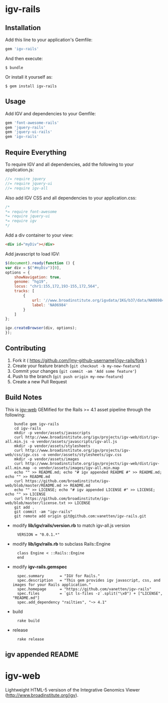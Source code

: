 # igv-rails

## Installation

Add this line to your application's Gemfile:

```ruby
gem 'igv-rails'
```

And then execute:

    $ bundle

Or install it yourself as:

    $ gem install igv-rails

## Usage

Add IGV and dependencies to your Gemfile:

```ruby
gem 'font-awesome-rails'
gem 'jquery-rails'
gem 'jquery-ui-rails'
gem 'igv-rails'
```

## Require Everything

To require IGV and all dependencies, add the following to your application.js:

```javascript
//= require jquery
//= require jquery-ui
//= require igv-all
```

Also add IGV CSS and all dependencies to your application.css:

```css
/*
*= require font-awesome
*= require jquery-ui
*= require igv
*/
```

Add a div container to your view:

```html
<div id="myDiv"></div>
```

Add javascript to load IGV:

```javascript
$(document).ready(function () {
var div = $("#myDiv")[0],
options = {
    showNavigation: true,
    genome: "hg19",
    locus: "chr1:155,172,193-155,172,564",
    tracks: [
        {
            url: '//www.broadinstitute.org/igvdata/1KG/b37/data/NA06984/alignment/NA06984.mapped.ILLUMINA.bwa.CEU.low_coverage.20120522.bam',
            label: 'NA06984'
        }
    ]
};

igv.createBrowser(div, options);
});
```

## Contributing

1. Fork it ( https://github.com/[my-github-username]/igv-rails/fork )
2. Create your feature branch (`git checkout -b my-new-feature`)
3. Commit your changes (`git commit -am 'Add some feature'`)
4. Push to the branch (`git push origin my-new-feature`)
5. Create a new Pull Request

## Build Notes

This is [igv-web](https://www.broadinstitute.org/software/igv/home) GEMified for the Rails >= 4.1 asset pipeline through the following:

		bundle gem igv-rails
		cd igv-rails
		mkdir -p vendor/assets/javascripts
		curl http://www.broadinstitute.org/igv/projects/igv-web/dist/igv-all.min.js -o vendor/assets/javascripts/igv-all.js
		mkdir -p vendor/assets/stylesheets
		curl http://www.broadinstitute.org/igv/projects/igv-web/css/igv.css -o vendor/assets/stylesheets/igv.css
		mkdir -p vendor/assets/images
		curl http://www.broadinstitute.org/igv/projects/igv-web/dist/igv-all.min.map -o vendor/assets/images/igv-all.min.map
		echo "" >> README.md; echo "# igv appended README #" >> README.md; echo "" >> README.md
		curl https://github.com/broadinstitute/igv-web/blob/master/README.md >> README.md
		echo "" >> LICENSE; echo "# igv appended LICENSE #" >> LICENSE; echo "" >> LICENSE
		curl https://github.com/broadinstitute/igv-web/blob/master/license.txt >> LICENSE
		git add .
		git commit -am "igv-rails"
		git remote add origin git@github.com:vanetten/igv-rails.git

* modify **lib/igv/rails/version.rb** to match igv-all.js version

		VERSION = "0.0.1.*"

* modify **lib/igv/rails.rb** to subclass Rails::Engine

		class Engine < ::Rails::Engine
		end

* modify **igv-rails.gemspec**

		spec.summary       = "IGV for Rails."
		spec.description   = "This gem provides igv javascript, css, and images for your Rails application."
		spec.homepage      = "https://github.com/vanetten/igv-rails"
		spec.files         = `git ls-files -z`.split("\x0") + ["LICENSE", "README.md"]
		spec.add_dependency "railties", "~> 4.1"

* build

		rake build

* release

		rake release

## igv appended README

igv-web
=======

Lightweight HTML-5 versison of the Integrative Genomics Viewer (http://www.broadinstitute.org/igv).